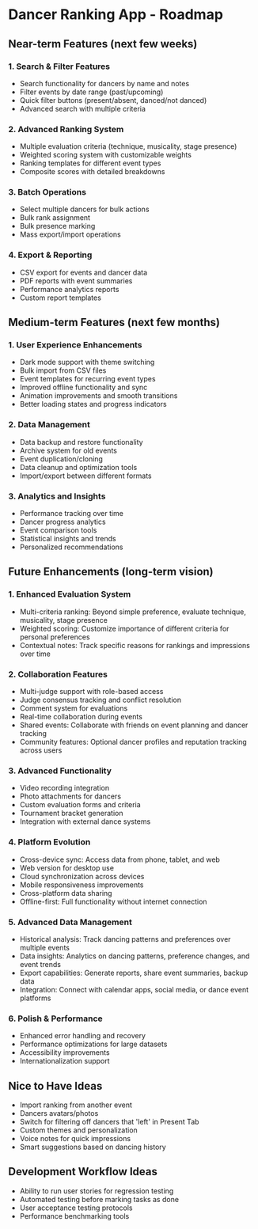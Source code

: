 # Dancer Ranking App - Roadmap

## Near-term Features (next few weeks)

### 1. Search & Filter Features
- Search functionality for dancers by name and notes
- Filter events by date range (past/upcoming)
- Quick filter buttons (present/absent, danced/not danced)
- Advanced search with multiple criteria

### 2. Advanced Ranking System
- Multiple evaluation criteria (technique, musicality, stage presence)
- Weighted scoring system with customizable weights
- Ranking templates for different event types
- Composite scores with detailed breakdowns

### 3. Batch Operations
- Select multiple dancers for bulk actions
- Bulk rank assignment
- Bulk presence marking
- Mass export/import operations

### 4. Export & Reporting
- CSV export for events and dancer data
- PDF reports with event summaries
- Performance analytics reports
- Custom report templates

## Medium-term Features (next few months)

### 1. User Experience Enhancements
- Dark mode support with theme switching
- Bulk import from CSV files
- Event templates for recurring event types
- Improved offline functionality and sync
- Animation improvements and smooth transitions
- Better loading states and progress indicators

### 2. Data Management
- Data backup and restore functionality
- Archive system for old events
- Event duplication/cloning
- Data cleanup and optimization tools
- Import/export between different formats

### 3. Analytics and Insights
- Performance tracking over time
- Dancer progress analytics
- Event comparison tools
- Statistical insights and trends
- Personalized recommendations

## Future Enhancements (long-term vision)

### 1. Enhanced Evaluation System
- Multi-criteria ranking: Beyond simple preference, evaluate technique, musicality, stage presence
- Weighted scoring: Customize importance of different criteria for personal preferences
- Contextual notes: Track specific reasons for rankings and impressions over time

### 2. Collaboration Features
- Multi-judge support with role-based access
- Judge consensus tracking and conflict resolution
- Comment system for evaluations
- Real-time collaboration during events
- Shared events: Collaborate with friends on event planning and dancer tracking
- Community features: Optional dancer profiles and reputation tracking across users

### 3. Advanced Functionality
- Video recording integration
- Photo attachments for dancers
- Custom evaluation forms and criteria
- Tournament bracket generation
- Integration with external dance systems

### 4. Platform Evolution
- Cross-device sync: Access data from phone, tablet, and web
- Web version for desktop use
- Cloud synchronization across devices
- Mobile responsiveness improvements
- Cross-platform data sharing
- Offline-first: Full functionality without internet connection

### 5. Advanced Data Management
- Historical analysis: Track dancing patterns and preferences over multiple events
- Data insights: Analytics on dancing patterns, preference changes, and event trends
- Export capabilities: Generate reports, share event summaries, backup data
- Integration: Connect with calendar apps, social media, or dance event platforms

### 6. Polish & Performance
- Enhanced error handling and recovery
- Performance optimizations for large datasets
- Accessibility improvements
- Internationalization support

## Nice to Have Ideas

- Import ranking from another event
- Dancers avatars/photos
- Switch for filtering off dancers that 'left' in Present Tab
- Custom themes and personalization
- Voice notes for quick impressions
- Smart suggestions based on dancing history

## Development Workflow Ideas

- Ability to run user stories for regression testing
- Automated testing before marking tasks as done
- User acceptance testing protocols
- Performance benchmarking tools
